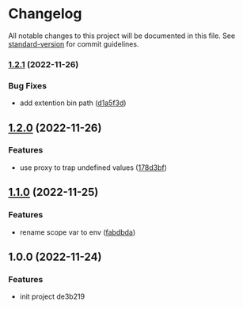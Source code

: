 # Changelog

All notable changes to this project will be documented in this file. See [standard-version](https://github.com/conventional-changelog/standard-version) for commit guidelines.

### [1.2.1](https://github.com/ambar/match-env/compare/v1.2.0...v1.2.1) (2022-11-26)


### Bug Fixes

* add extention bin path ([d1a5f3d](https://github.com/ambar/match-env/commit/d1a5f3d9ef4afd54b23c7bec365272ffce8c200c))

## [1.2.0](https://github.com/ambar/match-env/compare/v1.1.0...v1.2.0) (2022-11-26)


### Features

* use proxy to trap undefined values ([178d3bf](https://github.com/ambar/match-env/commit/178d3bff66f1cb48338c698833ae7399ac0dfcaf))

## [1.1.0](https://github.com/ambar/match-env/compare/v1.0.0...v1.1.0) (2022-11-25)


### Features

* rename scope var to env ([fabdbda](https://github.com/ambar/match-env/commit/fabdbdab4b986cda7164c8d83a53c27b249a06f0))

## 1.0.0 (2022-11-24)


### Features

* init project de3b219

